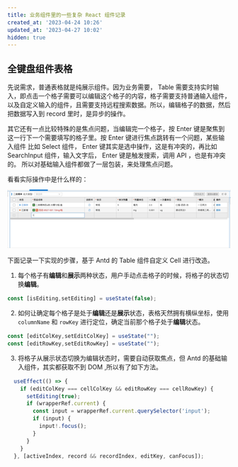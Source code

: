 ```yaml
---
title: 业务组件里的一些复杂 React 组件记录
created_at: '2023-04-24 10:26'
updated_at: '2023-04-27 10:02'
hidden: true
---
```


## 全键盘组件表格

先说需求，普通表格就是纯展示组件。因为业务需要， Table 需要支持实时输入，即点击一个格子需要可以编辑这个格子的内容，格子需要支持普通输入组件，
以及自定义输入的组件，且需要支持远程搜索数据。所以，编辑格子的数据，然后把数据写入到 record 里时，是异步的操作。

其它还有一点比较特殊的是焦点问题，当编辑完一个格子，按 Enter 键是聚焦到这一行下一个需要填写的格子里。按 Enter 键进行焦点跳转有一个问题，某些输入组件
比如 Select 组件， Enter 键其实是选中操作，这是有冲突的，再比如 SearchInput 组件，输入文字后， Enter 键是触发搜索，调用 API ，也是有冲突的。
所以对基础输入组件都做了一层包装，来处理焦点问题。

看看实际操作中是什么样的：

![KeyboardTable.png](../assets/keyboardTable.gif)

下面记录一下实现的步骤，基于 Antd 的 Table 组件自定义 Cell 进行改造。

1. 每个格子有**编辑**和**展示**两种状态，用户手动点击格子的时候，将格子的状态切换**编辑**。

```js
const [isEditing,setEditing] = useState(false);
```

2. 如何让确定每个格子是处于**编辑**还是**展示**状态，表格天然拥有横纵坐标，使用 `columnName` 和 `rowKey` 进行定位，确定当前那个格子处于**编辑**状态。


```js
const [editColKey,setEditColKey] = useState("");
const [editRowKey,setEditRowKey] = useState("");
```

3. 将格子从展示状态切换为编辑状态时，需要自动获取焦点，但 Antd 的基础输入组件，其实都获取不到 DOM ,所以有了如下方法。

```js
  useEffect(() => {
    if (editColKey === cellColKey && editRowKey === cellRowKey) {
      setEditing(true);
      if (wrapperRef.current) {
        const input = wrapperRef.current.querySelector('input');
        if (input) {
          input!.focus();
        }
      }
    }
  }, [activeIndex, record && recordIndex, editKey, canFocus]);
```
